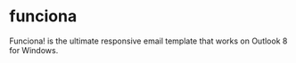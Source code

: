 funciona
========

Funciona! is the ultimate responsive email template that works on Outlook 8 for Windows.
